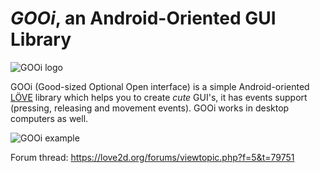 # _GOOi_, an Android-Oriented GUI Library

![GOOi logo](http://s16.postimg.org/4pvm3xvr9/logo.png)

GOOi (Good-sized Optional Open interface) is a simple Android-oriented [LÖVE](https://love2d.org/) library which helps you to create _cute_ GUI's, it has events support (pressing, releasing and movement events). GOOi works in desktop computers as well.

![GOOi example](http://s28.postimg.org/qzq4t4wil/ss1.png)

Forum thread: https://love2d.org/forums/viewtopic.php?f=5&t=79751
